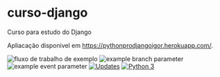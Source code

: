 # curso-django
Curso para estudo do Django

Apliacação disponivel em https://pythonprodjangoigor.herokuapp.com/.

![fluxo de trabalho de exemplo](https://github.com/github/docs/actions/workflows/main.yml/badge.svg)
![example branch parameter](https://github.com/github/docs/actions/workflows/main.yml/badge.svg?branch=feature-1)
![example event parameter](https://github.com/github/docs/actions/workflows/main.yml/badge.svg?event=push)
[![Updates](https://pyup.io/repos/github/Sarkan-DF/curso-django/shield.svg)](https://pyup.io/repos/github/Sarkan-DF/curso-django/)
[![Python 3](https://pyup.io/repos/github/Sarkan-DF/curso-django/python-3-shield.svg)](https://pyup.io/repos/github/Sarkan-DF/curso-django/)
